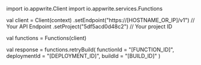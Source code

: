 import io.appwrite.Client
import io.appwrite.services.Functions

val client = Client(context)
    .setEndpoint("https://[HOSTNAME_OR_IP]/v1") // Your API Endpoint
    .setProject("5df5acd0d48c2") // Your project ID

val functions = Functions(client)

val response = functions.retryBuild(
    functionId = "[FUNCTION_ID]",
    deploymentId = "[DEPLOYMENT_ID]",
    buildId = "[BUILD_ID]"
)
